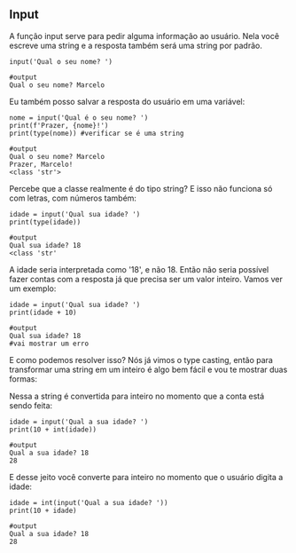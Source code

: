 ## Input

A função input serve para pedir alguma informação ao usuário. Nela você escreve uma string e a resposta também será uma string por padrão. 

```
input('Qual o seu nome? ')
 
#output 
Qual o seu nome? Marcelo
```

Eu também posso salvar a resposta do usuário em uma variável: 

```
nome = input('Qual é o seu nome? ')
print(f'Prazer, {nome}!') 
print(type(nome)) #verificar se é uma string 

#output 
Qual o seu nome? Marcelo
Prazer, Marcelo!
<class 'str'>
```

Percebe que a classe realmente é do tipo string? E isso não funciona só com letras, com números também: 

```
idade = input('Qual sua idade? ')
print(type(idade))

#output
Qual sua idade? 18 
<class 'str'
```
A idade seria interpretada como '18', e não 18. Então não seria possível fazer contas com a resposta já que precisa ser um valor inteiro. Vamos ver um exemplo: 


```
idade = input('Qual sua idade? ')
print(idade + 10)

#output
Qual sua idade? 18
#vai mostrar um erro 
```

E como podemos resolver isso? Nós já vimos o type casting, então para transformar uma string em um inteiro é algo bem fácil e vou te mostrar duas formas:

Nessa a string é convertida para inteiro no momento que a conta está sendo feita:

```
idade = input('Qual a sua idade? ')
print(10 + int(idade)) 

#output
Qual a sua idade? 18
28
``` 

E desse jeito você converte para inteiro no momento que o usuário digita a idade: 

```
idade = int(input('Qual a sua idade? '))
print(10 + idade) 

#output
Qual a sua idade? 18
28
``` 